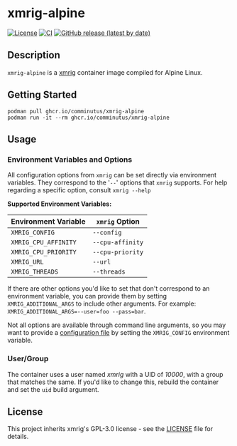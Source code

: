 # xmrig-alpine
[![License](https://img.shields.io/badge/License-GPL%203.0-blue.svg)](https://opensource.org/licenses/GPL-3.0)
[![CI](https://github.com/comminutus/xmrig-alpine/actions/workflows/ci.yaml/badge.svg)](https://github.com/comminutus/xmrig-alpine/actions/workflows/ci.yaml)
[![GitHub release (latest by date)](https://img.shields.io/github/v/release/comminutus/xmrig-alpine)](https://github.com/comminutus/xmrig-alpine/releases/latest)


## Description
`xmrig-alpine` is a [xmrig](https://github.com/xmrig/xmrig) container image compiled for Alpine Linux.

## Getting Started
```
podman pull ghcr.io/comminutus/xmrig-alpine
podman run -it --rm ghcr.io/comminutus/xmrig-alpine
```

## Usage

### Environment Variables and Options
All configuration options from `xmrig` can be set directly via environment variables.  They correspond to the '`--`'
options that `xmrig` supports.  For help regarding a specific option, consult `xmrig --help`

**Supported Environment Variables:**

| Environment Variable  | `xmrig` Option    |
| --------------------- | ----------------- |
| `XMRIG_CONFIG`        | `--config`        |
| `XMRIG_CPU_AFFINITY`  | `--cpu-affinity`  |
| `XMRIG_CPU_PRIORITY`  | `--cpu-priority`  |
| `XMRIG_URL`           | `--url`           |
| `XMRIG_THREADS`       | `--threads`       |

If there are other options you'd like to set that don't correspond to an environment variable, you can provide them by setting `XMRIG_ADDITIONAL_ARGS` to include other arguments.  For example: `XMRIG_ADDITIONAL_ARGS=--user=foo --pass=bar`.

Not all options are available through command line arguments, so you may want to provide a [configuration file](https://xmrig.com/docs/miner/command-line-options) by setting the `XMRIG_CONFIG` environment variable.

### User/Group
The container uses a user named _xmrig_ with a UID of _10000_, with a group that matches the same.
If you'd like to change this, rebuild the container and set the `uid` build argument.

## License
This project inherits xmrig's GPL-3.0 license - see the [LICENSE](LICENSE) file for details.
